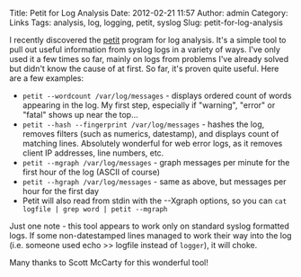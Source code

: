 Title: Petit for Log Analysis
Date: 2012-02-21 11:57
Author: admin
Category: Links
Tags: analysis, log, logging, petit, syslog
Slug: petit-for-log-analysis

I recently discovered the [petit][] program for log analysis. It's a
simple tool to pull out useful information from syslog logs in a variety
of ways. I've only used it a few times so far, mainly on logs from
problems I've already solved but didn't know the cause of at first. So
far, it's proven quite useful. Here are a few examples:

-   `petit --wordcount /var/log/messages` - displays ordered count of
    words appearing in the log. My first step, especially if "warning",
    "error" or "fatal" shows up near the top...
-   `petit --hash --fingerprint /var/log/messages` - hashes the log,
    removes filters (such as numerics, datestamp), and displays count of
    matching lines. Absolutely wonderful for web error logs, as it
    removes client IP addresses, line numbers, etc.
-   `petit --mgraph /var/log/messages` - graph messages per minute for
    the first hour of the log (ASCII of course)
-   `petit --hgraph /var/log/messages` - same as above, but messages per
    hour for the first day
-   Petit will also read from stdin with the --Xgraph options, so you
    can `cat logfile | grep word | petit --mgraph`

Just one note - this tool appears to work only on standard syslog
formatted logs. If some non-datestamped lines managed to work their way
into the log (i.e. someone used echo \>\> logfile instead of `logger`),
it will choke.

Many thanks to Scott McCarty for this wonderful tool!</a>

  [petit]: http://crunchtools.com/software/petit/
